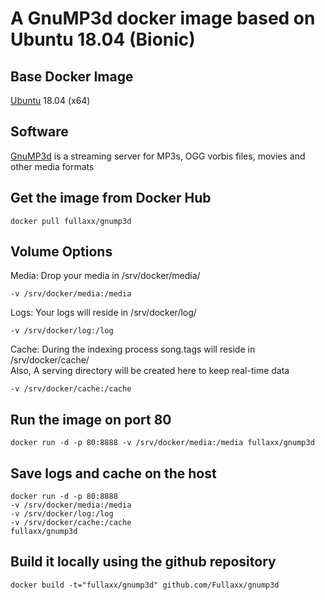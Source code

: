 # A GnuMP3d docker image based on Ubuntu 18.04 (Bionic)

## Base Docker Image
[Ubuntu](https://hub.docker.com/_/ubuntu) 18.04 (x64)

## Software
[GnuMP3d](https://www.gnu.org/software/gnump3d/) is a streaming server for MP3s, OGG vorbis files, movies and other media formats

## Get the image from Docker Hub
```
docker pull fullaxx/gnump3d
```

## Volume Options
Media: Drop your media in /srv/docker/media/
```
-v /srv/docker/media:/media
```
Logs: Your logs will reside in /srv/docker/log/
```
-v /srv/docker/log:/log
```
Cache: During the indexing process song.tags will reside in /srv/docker/cache/ \
Also, A serving directory will be created here to keep real-time data
```
-v /srv/docker/cache:/cache
```

## Run the image on port 80
```
docker run -d -p 80:8888 -v /srv/docker/media:/media fullaxx/gnump3d
```

## Save logs and cache on the host
```
docker run -d -p 80:8888
-v /srv/docker/media:/media
-v /srv/docker/log:/log
-v /srv/docker/cache:/cache
fullaxx/gnump3d
```

## Build it locally using the github repository
```
docker build -t="fullaxx/gnump3d" github.com/Fullaxx/gnump3d
```
